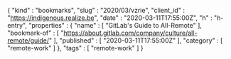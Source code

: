 {
  "kind" : "bookmarks",
  "slug" : "2020/03/vzrie",
  "client_id" : "https://indigenous.realize.be",
  "date" : "2020-03-11T17:55:00Z",
  "h" : "h-entry",
  "properties" : {
    "name" : [ "GitLab's Guide to All-Remote" ],
    "bookmark-of" : [ "https://about.gitlab.com/company/culture/all-remote/guide/" ],
    "published" : [ "2020-03-11T17:55:00Z" ],
    "category" : [ "remote-work" ]
  },
  "tags" : [ "remote-work" ]
}
